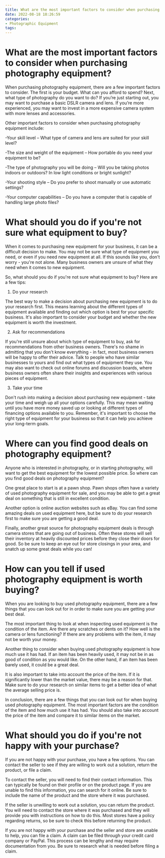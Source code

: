 ```yaml
---
title: What are the most important factors to consider when purchasing photography equipment
date: 2022-08-18 18:26:59
categories:
- Photographic Equipment
tags:
---
```



#  What are the most important factors to consider when purchasing photography equipment?

When purchasing photography equipment, there are a few important factors to consider. The first is your budget. What can you afford to spend? Next, what type of photography do you want to do? If you’re just starting out, you may want to purchase a basic DSLR camera and lens. If you’re more experienced, you may want to invest in a more expensive camera system with more lenses and accessories.

Other important factors to consider when purchasing photography equipment include:

-Your skill level – What type of camera and lens are suited for your skill level?

-The size and weight of the equipment – How portable do you need your equipment to be?

-The type of photography you will be doing – Will you be taking photos indoors or outdoors? In low light conditions or bright sunlight?

-Your shooting style – Do you prefer to shoot manually or use automatic settings?

-Your computer capabilities – Do you have a computer that is capable of handling large photo files?

#  What should you do if you're not sure what equipment to buy?

When it comes to purchasing new equipment for your business, it can be a difficult decision to make. You may not be sure what type of equipment you need, or even if you need new equipment at all. If this sounds like you, don't worry - you're not alone. Many business owners are unsure of what they need when it comes to new equipment.

So, what should you do if you're not sure what equipment to buy? Here are a few tips:

1. Do your research

The best way to make a decision about purchasing new equipment is to do your research first. This means learning about the different types of equipment available and finding out which option is best for your specific business. It's also important to consider your budget and whether the new equipment is worth the investment.

2. Ask for recommendations

If you're still unsure about which type of equipment to buy, ask for recommendations from other business owners. There's no shame in admitting that you don't know everything - in fact, most business owners will be happy to offer their advice. Talk to people who have similar businesses to yours and find out what types of equipment they use. You may also want to check out online forums and discussion boards, where business owners often share their insights and experiences with various pieces of equipment.

3. Take your time

Don't rush into making a decision about purchasing new equipment - take your time and weigh up all your options carefully. This may mean waiting until you have more money saved up or looking at different types of financing options available to you. Remember, it's important to choose the right type of equipment for your business so that it can help you achieve your long-term goals.

#  Where can you find good deals on photography equipment?

Anyone who is interested in photography, or in starting photography, will want to get the best equipment for the lowest possible price. So where can you find good deals on photography equipment?

One great place to start is at a pawn shop. Pawn shops often have a variety of used photography equipment for sale, and you may be able to get a great deal on something that is still in excellent condition.

Another option is online auction websites such as eBay. You can find some amazing deals on used equipment here, but be sure to do your research first to make sure you are getting a good deal.

Finally, another great source for photography equipment deals is through camera stores that are going out of business. Often these stores will sell their inventory at heavily discounted prices before they close their doors for good. So be sure to keep an eye out for store closings in your area, and snatch up some great deals while you can!

#  How can you tell if used photography equipment is worth buying?

When you are looking to buy used photography equipment, there are a few things that you can look out for in order to make sure you are getting your best deal.

The most important thing to look at when inspecting used equipment is the condition of the item. Are there any scratches or dents on it? How well is the camera or lens functioning? If there are any problems with the item, it may not be worth your money.

Another thing to consider when buying used photography equipment is how much use it has had. If an item has been heavily used, it may not be in as good of condition as you would like. On the other hand, if an item has been barely used, it could be a great deal. 

It is also important to take into account the price of the item. If it is significantly lower than the market value, there may be a reason for that. Make sure to do your research on similar items to get a better idea of what the average selling price is.

In conclusion, there are a few things that you can look out for when buying used photography equipment. The most important factors are the condition of the item and how much use it has had. You should also take into account the price of the item and compare it to similar items on the market.

#  What should you do if you're not happy with your purchase?

If you are not happy with your purchase, you have a few options. You can contact the seller to see if they are willing to work out a solution, return the product, or file a claim.

To contact the seller, you will need to find their contact information. This can typically be found on their profile or on the product page. If you are unable to find this information, you can search for it online. Be sure to include the name of the product and the store where it was purchased.

If the seller is unwilling to work out a solution, you can return the product. You will need to contact the store where it was purchased and they will provide you with instructions on how to do this. Most stores have a policy regarding returns, so be sure to check this before returning the product.

If you are not happy with your purchase and the seller and store are unable to help, you can file a claim. A claim can be filed through your credit card company or PayPal. This process can be lengthy and may require documentation from you. Be sure to research what is needed before filing a claim.